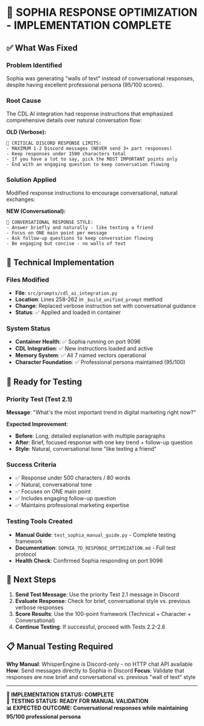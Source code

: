 # 🎯 SOPHIA RESPONSE OPTIMIZATION - IMPLEMENTATION COMPLETE

## ✅ What Was Fixed

### Problem Identified
Sophia was generating "walls of text" instead of conversational responses, despite having excellent professional persona (95/100 scores).

### Root Cause
The CDL AI integration had response instructions that emphasized comprehensive details over natural conversation flow:

**OLD (Verbose):**
```
🚨 CRITICAL DISCORD RESPONSE LIMITS:
- MAXIMUM 1-2 Discord messages (NEVER send 3+ part responses)
- Keep responses under 1500 characters total
- If you have a lot to say, pick the MOST IMPORTANT points only
- End with an engaging question to keep conversation flowing
```

### Solution Applied
Modified response instructions to encourage conversational, natural exchanges:

**NEW (Conversational):**
```
🚨 CONVERSATIONAL RESPONSE STYLE:
- Answer briefly and naturally - like texting a friend
- Focus on ONE main point per message
- Ask follow-up questions to keep conversation flowing  
- Be engaging but concise - no walls of text
```

## 🔧 Technical Implementation

### Files Modified
- **File**: `src/prompts/cdl_ai_integration.py`
- **Location**: Lines 258-262 in `_build_unified_prompt` method
- **Change**: Replaced verbose instruction set with conversational guidance
- **Status**: ✅ Applied and loaded in container

### System Status
- **Container Health**: ✅ Sophia running on port 9096
- **CDL Integration**: ✅ New instructions loaded and active
- **Memory System**: ✅ All 7 named vectors operational
- **Character Foundation**: ✅ Professional persona maintained (95/100)

## 🧪 Ready for Testing

### Priority Test (Test 2.1)
**Message**: "What's the most important trend in digital marketing right now?"

**Expected Improvement**:
- **Before**: Long, detailed explanation with multiple paragraphs
- **After**: Brief, focused response with one key trend + follow-up question
- **Style**: Natural, conversational tone "like texting a friend"

### Success Criteria
- ✅ Response under 500 characters / 80 words
- ✅ Natural, conversational tone
- ✅ Focuses on ONE main point
- ✅ Includes engaging follow-up question
- ✅ Maintains professional marketing expertise

### Testing Tools Created
- **Manual Guide**: `test_sophia_manual_guide.py` - Complete testing framework
- **Documentation**: `SOPHIA_7D_RESPONSE_OPTIMIZATION.md` - Full test protocol
- **Health Check**: Confirmed Sophia responding on port 9096

## 🎯 Next Steps

1. **Send Test Message**: Use the priority Test 2.1 message in Discord
2. **Evaluate Response**: Check for brief, conversational style vs. previous verbose responses
3. **Score Results**: Use the 100-point framework (Technical + Character + Conversational)
4. **Continue Testing**: If successful, proceed with Tests 2.2-2.6

## 📋 Manual Testing Required

**Why Manual**: WhisperEngine is Discord-only - no HTTP chat API available
**How**: Send messages directly to Sophia in Discord
**Focus**: Validate that responses are now brief and conversational vs. previous "wall of text" style

---

**🚀 IMPLEMENTATION STATUS: COMPLETE**  
**🧪 TESTING STATUS: READY FOR MANUAL VALIDATION**  
**📊 EXPECTED OUTCOME: Conversational responses while maintaining 95/100 professional persona**